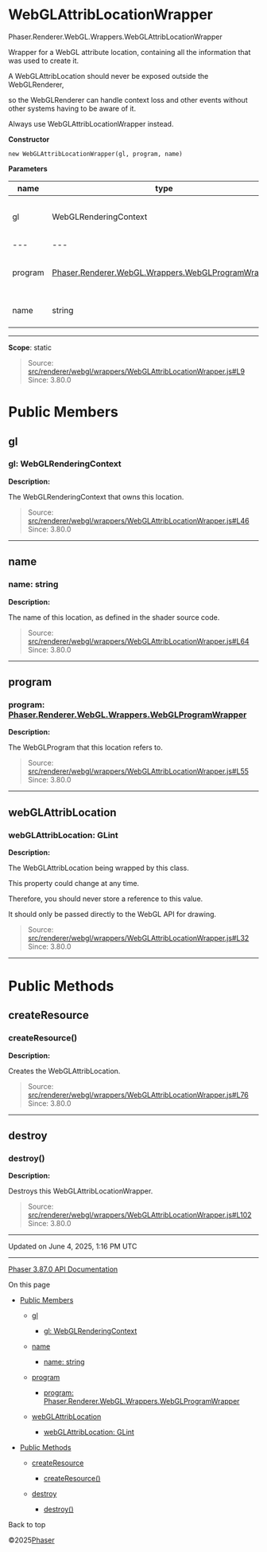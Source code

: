 # WebGLAttribLocationWrapper

Phaser.Renderer.WebGL.Wrappers.WebGLAttribLocationWrapper

Wrapper for a WebGL attribute location, containing all the information that was used to create it.

A WebGLAttribLocation should never be exposed outside the WebGLRenderer,

so the WebGLRenderer can handle context loss and other events without other systems having to be aware of it.

Always use WebGLAttribLocationWrapper instead.

**Constructor**

`new WebGLAttribLocationWrapper(gl, program, name)`

**Parameters**

| name | type | optional | description |
| --- | --- | --- | --- |
| gl | WebGLRenderingContext | No | The WebGLRenderingContext to create the WebGLAttribLocation for. |
| --- | --- | --- | --- |
| program | [Phaser.Renderer.WebGL.Wrappers.WebGLProgramWrapper](renderer-webgl-wrappers-webglprogramwrapper.md) | No | The WebGLProgram that this location refers to. This must be created first. |
| name | string | No | The name of this location, as defined in the shader source code. |

---

**Scope**: static

> Source: [src/renderer/webgl/wrappers/WebGLAttribLocationWrapper.js#L9](https://github.com/phaserjs/phaser/blob/v3.87.0/src/renderer/webgl/wrappers/WebGLAttribLocationWrapper.js#L9)  
> Since: 3.80.0

# Public Members

## gl

### gl: WebGLRenderingContext

**Description:**

The WebGLRenderingContext that owns this location.

> Source: [src/renderer/webgl/wrappers/WebGLAttribLocationWrapper.js#L46](https://github.com/phaserjs/phaser/blob/v3.87.0/src/renderer/webgl/wrappers/WebGLAttribLocationWrapper.js#L46)  
> Since: 3.80.0

---

## name

### name: string

**Description:**

The name of this location, as defined in the shader source code.

> Source: [src/renderer/webgl/wrappers/WebGLAttribLocationWrapper.js#L64](https://github.com/phaserjs/phaser/blob/v3.87.0/src/renderer/webgl/wrappers/WebGLAttribLocationWrapper.js#L64)  
> Since: 3.80.0

---

## program

### program: [Phaser.Renderer.WebGL.Wrappers.WebGLProgramWrapper](renderer-webgl-wrappers-webglprogramwrapper.md)

**Description:**

The WebGLProgram that this location refers to.

> Source: [src/renderer/webgl/wrappers/WebGLAttribLocationWrapper.js#L55](https://github.com/phaserjs/phaser/blob/v3.87.0/src/renderer/webgl/wrappers/WebGLAttribLocationWrapper.js#L55)  
> Since: 3.80.0

---

## webGLAttribLocation

### webGLAttribLocation: GLint

**Description:**

The WebGLAttribLocation being wrapped by this class.

This property could change at any time.

Therefore, you should never store a reference to this value.

It should only be passed directly to the WebGL API for drawing.

> Source: [src/renderer/webgl/wrappers/WebGLAttribLocationWrapper.js#L32](https://github.com/phaserjs/phaser/blob/v3.87.0/src/renderer/webgl/wrappers/WebGLAttribLocationWrapper.js#L32)  
> Since: 3.80.0

---

# Public Methods

## createResource

### <instance> createResource()

**Description:**

Creates the WebGLAttribLocation.

> Source: [src/renderer/webgl/wrappers/WebGLAttribLocationWrapper.js#L76](https://github.com/phaserjs/phaser/blob/v3.87.0/src/renderer/webgl/wrappers/WebGLAttribLocationWrapper.js#L76)  
> Since: 3.80.0

---

## destroy

### <instance> destroy()

**Description:**

Destroys this WebGLAttribLocationWrapper.

> Source: [src/renderer/webgl/wrappers/WebGLAttribLocationWrapper.js#L102](https://github.com/phaserjs/phaser/blob/v3.87.0/src/renderer/webgl/wrappers/WebGLAttribLocationWrapper.js#L102)  
> Since: 3.80.0

---

Updated on June 4, 2025, 1:16 PM UTC

---

[Phaser 3.87.0 API Documentation](../../index.md)

On this page

* [Public Members](#public-members)

  + [gl](#gl)

    - [gl: WebGLRenderingContext](#gl-webglrenderingcontext)
  + [name](#name)

    - [name: string](#name-string)
  + [program](#program)

    - [program: Phaser.Renderer.WebGL.Wrappers.WebGLProgramWrapper](#program-phaserrendererwebglwrapperswebglprogramwrapper)
  + [webGLAttribLocation](#webglattriblocation)

    - [webGLAttribLocation: GLint](#webglattriblocation-glint)
* [Public Methods](#public-methods)

  + [createResource](#createresource)

    - [<instance> createResource()](#instance-createresource)
  + [destroy](#destroy)

    - [<instance> destroy()](#instance-destroy)

Back to top

©2025[Phaser](https://docs.phaser.io)